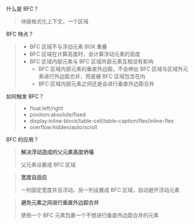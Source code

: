 什么是 BFC？

> 块级格式化上下文，一个区域

BFC 特点？

> - BFC 区域不与浮动元素 BOX 重叠
> - BFC 区域在计算高度时，会计算浮动元素的高度
> - BFC 区域内部元素与 BFC 区域外部元素互相没有影响
>   - BFC 区域内部元素的垂直外边距，不会伸出 BFC 区域与区域外元素进行外边距合并，而是被 BFC 区域包含在内
>   - BFC 区域内部元素之间还是会进行垂直外边距合并

如何触发 BFC？

> - float:left/right
> - position:absolute/fixed
> - display:inline-block/table-cell/table-caption/flex/inline-flex
> - overflow:hidden/auto/scroll

BFC 的应用？

> **解决浮动造成的父元素高度坍塌**
>
> 父元素设置成 BFC 区域

> **宽度自适应**
>
> 一列固定宽度并且浮动，另一列设置成 BFC 区域，自动避开浮动元素

> **避免元素之间进行垂直外边距合并**
>
> 使用一个 BFC 元素包裹一个不想进行垂直外边距合并的元素

